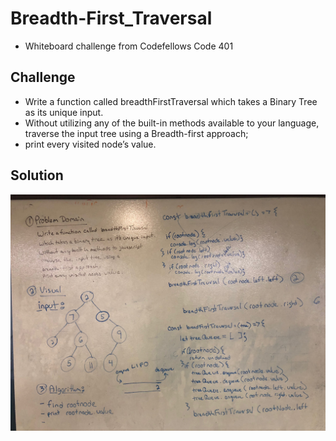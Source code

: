 # Breadth-First_Traversal
- Whiteboard challenge from Codefellows Code 401

## Challenge
- Write a function called breadthFirstTraversal which takes a Binary Tree as its unique input. 
- Without utilizing any of the built-in methods available to your language, traverse the input tree using a Breadth-first approach;
- print every visited node’s value.

## Solution
![](./assets/breadth-first-traversal.jpg)
